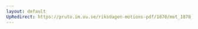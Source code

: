 ```yaml
---
layout: default
UpRedirect: https://pruto.im.uu.se/riksdagen-motions-pdf/1870/mot_1870__ak__140/mot_1870__ak__140-002.pdf
---
```

